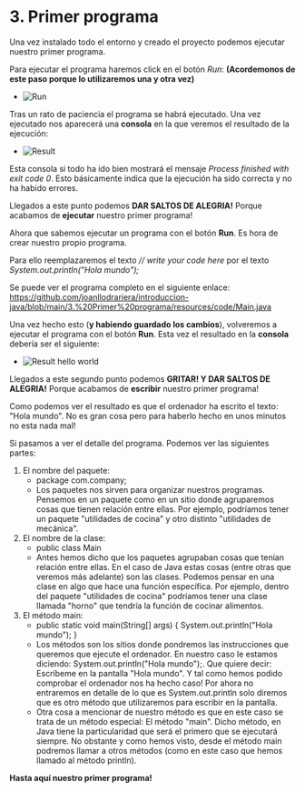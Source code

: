 # 3. Primer programa

Una vez instalado todo el entorno y creado el proyecto podemos ejecutar nuestro primer programa.

Para ejecutar el programa haremos click en el botón *Run*: **(Acordemonos de este paso porque lo utilizaremos una y otra vez)**
* ![Run](/resources/images/1_run.png)

Tras un rato de paciencia el programa se habrá ejecutado. Una vez ejecutado nos aparecerá una **consola** en la que veremos el resultado de la ejecución:
* ![Result](/resources/images/2_result.png)

Esta consola si todo ha ido bien mostrará el mensaje *Process finished with exit code 0*. Esto básicamente indica que la ejecución ha sido correcta y no ha habido errores.

Llegados a este punto podemos **DAR SALTOS DE ALEGRIA!** Porque acabamos de **ejecutar** nuestro primer programa!

Ahora que sabemos ejecutar un programa con el botón **Run**. Es hora de crear nuestro propio programa.

Para ello reemplazaremos el texto *// write your code here* por el texto *System.out.println("Hola mundo");*

Se puede ver el programa completo en el siguiente enlace: https://github.com/joanllodrariera/introduccion-java/blob/main/3.%20Primer%20programa/resources/code/Main.java


Una vez hecho esto (**y habiendo guardado los cambios**), volveremos a ejecutar el programa con el botón **Run**. Esta vez el resultado en la **consola** debería ser el siguiente:
* ![Result hello world](/resources/images/3_result_hello_world.png)

Llegados a este segundo punto podemos **GRITAR! Y DAR SALTOS DE ALEGRIA!** Porque acabamos de **escribir** nuestro primer programa!

Como podemos ver el resultado es que el ordenador ha escrito el texto: "Hola mundo". No es gran cosa pero para haberlo hecho en unos minutos no esta nada mal!

Si pasamos a ver el detalle del programa. Podemos ver las siguientes partes:
1. El nombre del paquete:
   * package com.company;
   * Los paquetes nos sirven para organizar nuestros programas. Pensemos en un paquete como en un sitio donde agruparemos cosas que tienen relación entre ellas. Por ejemplo, podríamos tener un paquete "utilidades de cocina" y otro distinto "utilidades de mecánica".
2. El nombre de la clase:
   * public class Main
   * Antes hemos dicho que los paquetes agrupaban cosas que tenían relación entre ellas. En el caso de Java estas cosas (entre otras que veremos más adelante) son las clases. Podemos pensar en una clase en algo que hace una función específica. Por ejemplo, dentro del paquete "utilidades de cocina" podríamos tener una clase llamada "horno" que tendría la función de cocinar alimentos.
3. El método main:
   * public static void main(String[] args) { System.out.println("Hola mundo"); }
   * Los métodos son los sitios donde pondremos las instrucciones que queremos que ejecute el ordenador. En nuestro caso le estamos diciendo: System.out.println("Hola mundo");. Que quiere decir: Escríbeme en la pantalla "Hola mundo". Y tal como hemos podido comprobar el ordenador nos ha hecho caso! Por ahora no entraremos en detalle de lo que es System.out.println solo diremos que es otro método que utilizaremos para escribir en la pantalla.
   * Otra cosa a mencionar de nuestro método es que en este caso se trata de un método especial: El método "main". Dicho método, en Java tiene la particularidad que será el primero que se ejecutará siempre. No obstante y como hemos visto, desde el método main podremos llamar a otros métodos (como en este caso que hemos llamado al método println).

**Hasta aquí nuestro primer programa!**